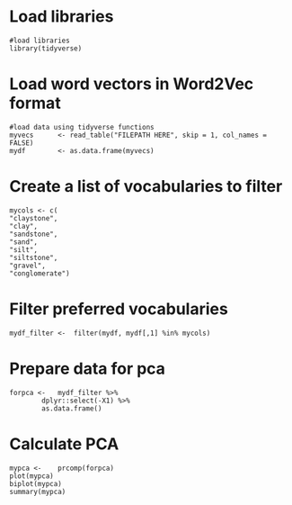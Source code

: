 # Load libraries
```
#load libraries
library(tidyverse)
```



# Load word vectors in Word2Vec format
```
#load data using tidyverse functions
myvecs 		<- read_table("FILEPATH HERE", skip = 1, col_names = FALSE)
mydf 		<- as.data.frame(myvecs)
```



# Create a list of vocabularies to filter
```
mycols <- c(
"claystone",
"clay",
"sandstone",
"sand",
"silt",
"siltstone",
"gravel",
"conglomerate")
```



# Filter preferred vocabularies
```
mydf_filter <-	filter(mydf, mydf[,1] %in% mycols)
```



# Prepare data for pca
```
forpca <-	mydf_filter %>%
		dplyr::select(-X1) %>%
		as.data.frame()
```



# Calculate PCA

```
mypca <-	prcomp(forpca) 
plot(mypca)
biplot(mypca)
summary(mypca)
```
